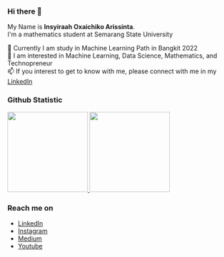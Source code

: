 ### Hi there 👋

<!--
**Oxaichiko/Oxaichiko** is a ✨ _special_ ✨ repository because its `README.md` (this file) appears on your GitHub profile.

Here are some ideas to get you started:

- 🔭 I’m currently working on ...
- 🌱 I’m currently learning machine learning path in Bangkit 2022
- 👯 I’m looking to collaborate on ...
- 🤔 I’m looking for help with ...
- 💬 Ask me about ...
- 📫 How to reach me: ...
- 😄 Pronouns: ...
- ⚡ Fun fact: ...
-->

My Name is **Insyiraah Oxaichiko Arissinta**.\
I'm a mathematics student at Semarang State University

🌱 Currently I am study in Machine Learning Path in Bangkit 2022\
💬 I am interested in Machine Learning, Data Science, Mathematics, and Technopreneur\
📫 If you interest to get to know with me, please connect with me in my  <a href="https://www.linkedin.com/in/insyiraah-oxaichiko-arissinta-36a9a7192/">LinkedIn</a>
  
### Github Statistic
<p align="left">
<a href="https://github.com/Oxaichiko">
  <img height="180em" src="https://github-readme-stats-eight-theta.vercel.app/api?username=Oxaichiko&show_icons=true&theme=algolia&include_all_commits=true&count_private=true"/>
  <img height="180em" src="https://github-readme-stats-eight-theta.vercel.app/api/top-langs/?username=Oxaichiko&layout=compact&langs_count=8&theme=algolia"/>
</a>
</p>

### Reach me on
- <a href="https://www.linkedin.com/in/insyiraah-oxaichiko-arissinta-36a9a7192/">LinkedIn</a>
- <a href="https://www.instagram.com/oxaichiko/">Instagram</a>
- <a href="https://medium.com/@insyiraahoxa">Medium</a>
- <a href="https://www.youtube.com/channel/UCyZZDyj8aF14FzK81eNIpug/featured">Youtube</a>
